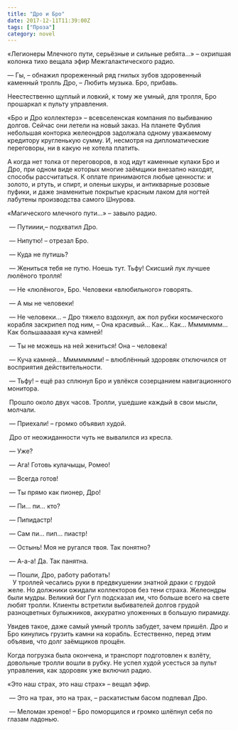 ```yaml
---
title: "Дро и Бро"
date: 2017-12-11T11:39:00Z
tags: ["Проза"]
category: novel
---
```


«Легионеры Млечного пути, серьёзные и сильные ребята…» – охрипшая колонка тихо вещала эфир Межгалактического радио.

— Гы, – обнажил прореженный ряд гнилых зубов здоровенный каменный тролль Дро, – Любить музыка. Бро, прибавь.

Неестественно щуплый и ловкий, к тому же умный, для тролля, Бро прошаркал к пульту управления.

«Бро и Дро коллектерз» – всевселенская компания по выбиванию долгов. Сейчас они летели на новый заказ. На планете Фублия небольшая конторка желеондров задолжала одному уважаемому кредитору кругленькую сумму. И, несмотря на дипломатические переговоры, ни в какую не хотела платить.

А когда нет толка от переговоров, в ход идут каменные кулаки Бро и Дро, при одном виде которых многие заёмщики внезапно находят, способы рассчитаться. К оплате принимаются любые ценности: и золото, и ртуть, и спирт, и оленьи шкуры, и антикварные розовые пуфики, и даже знаменитые покрытые красным лаком для ногтей лабутены производства самого Шнурова.

«Магического млечного пути…» – завыло радио.

 — Путииии,– подхватил Дро.

 — Нипутю! – отрезал Бро.

 — Куда не путишь?

 — Жениться тебя не путю. Ноешь тут. Тьфу! Скисший лук лучшее люлёного тролля!

 — Не «люлёного», Бро. Человеки «влюбильного» говорять.

 — А мы не человеки!

 — Не человеки… – Дро тяжело вздохнул, аж пол рубки космического корабля заскрипел под ним, – Она красивый… Как… Как… Ммммммм… Как большааааая куча камней!

 — Ты не можешь на ней жениться! Она – человека!

 — Куча камней… Мммммммм! – влюблённый здоровяк отключился от восприятия действительности.

 — Тьфу! – ещё раз сплюнул Бро и увлёкся созерцанием навигационного монитора.

 Прошло около двух часов. Тролли, ушедшие каждый в свои мысли, молчали.

 — Приехали! – громко объявил худой.

 Дро от неожиданности чуть не вывалился из кресла.

 — Уже?

 — Ага! Готовь кулачыщы, Ромео!

 — Всегда готов!

 — Ты прямо как пионер, Дро!

 — Пи… пи… кто?

 — Пипидастр!

 — Сам пи… пип… пиастр!

 — Остынь! Моя не ругался твоя. Так понятно?

 — А-а-а! Да. Так панятна.

 — Пошли, Дро, работу работать!  
  
У троллей чесались руки в предвкушении знатной драки с грудой желе. Но должники ожидали коллекторов без тени страха. Желеондры были мудры. Великий бог Гугл подсказал им, что больше всего на свете любят тролли. Клиенты встретили выбивателей долгов грудой разноцветных булыжников, аккуратно уложенных в большую пирамиду.

Увидев такое, даже самый умный тролль забудет, зачем пришёл. Дро и Бро кинулись грузить камни на корабль. Естественно, перед этим объявив, что долг заёмщиков прощён.

Когда погрузка была окончена, и транспорт подготовлен к взлёту, довольные тролли вошли в рубку. Не успел худой усесться за пульт управления, как здоровяк уже включил радио.

«Это наш страх, это наш страх» – вещал эфир.

 — Это на трах, это на трах, – раскатистым басом подпевал Дро.

 — Меломан хренов! – Бро поморщился и громко шлёпнул себя по глазам ладонью.

